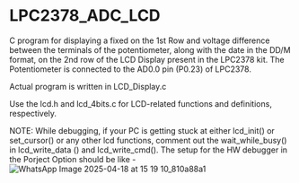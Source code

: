 # LPC2378_ADC_LCD
C program for displaying a fixed on the 1st Row and voltage difference between the terminals of the potentiometer, along with the date in the DD/M format, on the 2nd row of the LCD Display present in the LPC2378 kit. The Potentiometer is connected to the AD0.0 pin (P0.23) of LPC2378.

Actual program is written in LCD_Display.c

Use the lcd.h and lcd_4bits.c for LCD-related functions and definitions, respectively.

NOTE: While debugging, if your PC is getting stuck at either lcd_init() or set_cursor() or any other lcd functions, comment out the wait_while_busy() in lcd_write_data () and lcd_write_cmd().
The setup for the HW debugger in the Porject Option should be like - ![WhatsApp Image 2025-04-18 at 15 19 10_810a88a1](https://github.com/user-attachments/assets/87dcd8a6-e74c-4512-9405-f8a16f253712)

